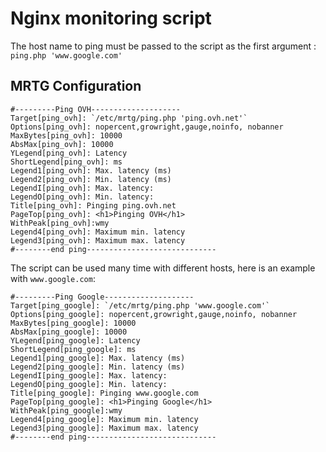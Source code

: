 # Nginx monitoring script

The host name to ping must be passed to the script as the first argument :
`ping.php 'www.google.com'` 

## MRTG Configuration
```
#---------Ping OVH--------------------
Target[ping_ovh]: `/etc/mrtg/ping.php 'ping.ovh.net'`
Options[ping_ovh]: nopercent,growright,gauge,noinfo, nobanner
MaxBytes[ping_ovh]: 10000
AbsMax[ping_ovh]: 10000
YLegend[ping_ovh]: Latency
ShortLegend[ping_ovh]: ms
Legend1[ping_ovh]: Max. latency (ms)
Legend2[ping_ovh]: Min. latency (ms)
LegendI[ping_ovh]: Max. latency:
LegendO[ping_ovh]: Min. latency:
Title[ping_ovh]: Pinging ping.ovh.net
PageTop[ping_ovh]: <h1>Pinging OVH</h1>
WithPeak[ping_ovh]:wmy
Legend4[ping_ovh]: Maximum min. latency
Legend3[ping_ovh]: Maximum max. latency
#--------end ping-----------------------------
```

The script can be used many time with different hosts, here is an example with `www.google.com`:
```
#---------Ping Google--------------------
Target[ping_google]: `/etc/mrtg/ping.php 'www.google.com'`
Options[ping_google]: nopercent,growright,gauge,noinfo, nobanner
MaxBytes[ping_google]: 10000
AbsMax[ping_google]: 10000
YLegend[ping_google]: Latency
ShortLegend[ping_google]: ms
Legend1[ping_google]: Max. latency (ms)
Legend2[ping_google]: Min. latency (ms)
LegendI[ping_google]: Max. latency:
LegendO[ping_google]: Min. latency:
Title[ping_google]: Pinging www.google.com
PageTop[ping_google]: <h1>Pinging Google</h1>
WithPeak[ping_google]:wmy
Legend4[ping_google]: Maximum min. latency
Legend3[ping_google]: Maximum max. latency
#--------end ping-----------------------------